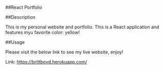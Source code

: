 ##React Portfolio

##Description

This is my personal website and portfolio. This is a React application and features myu favorite color: yellow!

##Usage

Please visit the below link to see my live website, enjoy!

Link: https://brittboyd.herokuapp.com/
